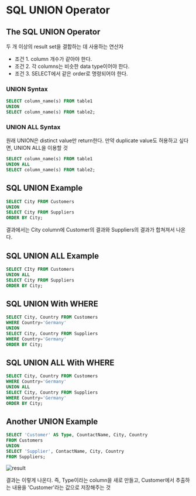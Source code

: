 # SQL UNION Operator
## The SQL UNION Operator
두 개 이상의 result set을 결합하는 데 사용하는 연산자
- 조건 1. column 개수가 같아야 한다. 
- 조건 2. 각 columns는 비슷한 data type이어야 한다. 
- 조건 3. SELECT에서 같은 order로 명령되어야 한다. 

### UNION Syntax
```sql
SELECT column_name(s) FROM table1
UNION
SELECT column_name(s) FROM table2;
```

### UNION ALL Syntax
원래 UNION은 distinct value만 return한다. 
만약 duplicate value도 허용하고 싶다면, UNION ALL을 이용할 것
```sql
SELECT column_name(s) FROM table1
UNION ALL 
SELECT column_name(s) FROM table2;
```

## SQL UNION Example
```sql
SELECT City FROM Customers
UNION
SELECT City FROM Suppliers
ORDER BY City;
```
결과에서는 City column에 Customer의 결과와 Suppliers의 결과가 합쳐져서 나온다. 

## SQL UNION ALL Example
```sql
SELECT CIty FROM Customers
UNION ALL 
SELECT City FROM Suppliers
ORDER BY City;
```

## SQL UNION With WHERE
```sql
SELECT City, Country FROM Customers
WHERE Country='Germany'
UNION
SELECT City, Country FROM Suppliers
WHERE Country='Germany'
ORDER BY City;
```

## SQL UNION ALL With WHERE 
```sql
SELECT City, Country FROM Customers
WHERE Country='Germany'
UNION ALL
SELECT City, Country FROM Suppliers
WHERE Country='Germany'
ORDER BY City;
```

## Another UNION Example
```sql
SELECT 'Customer' AS Type, CountactName, City, Country
FROM Customers
UNION
SELECT 'Supplier', ContactName, City, Country
FROM Suppliers;
```
![result](https://user-images.githubusercontent.com/81140673/192079668-c2a32ddf-8db4-411c-81c9-f444834f5531.PNG)

결과는 이렇게 나온다. 
즉, Type이라는 column을 새로 만들고, Customer에서 추출하는 내용을 'Customer'라는 값으로 저장해주는 것
